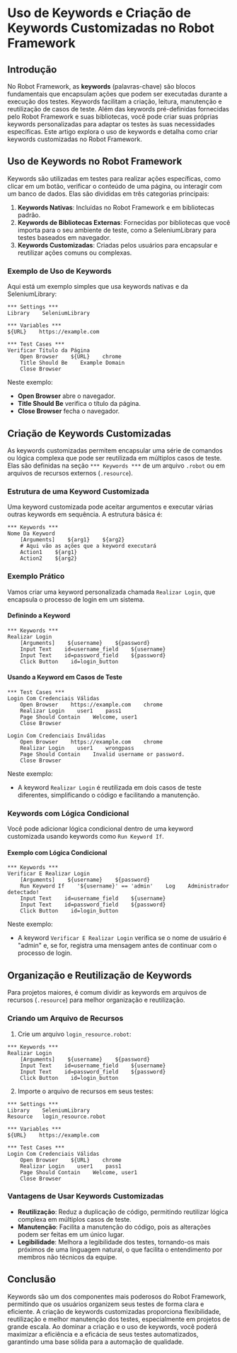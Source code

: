 # Uso de Keywords e Criação de Keywords Customizadas no Robot Framework

## Introdução

No Robot Framework, as **keywords** (palavras-chave) são blocos fundamentais que encapsulam ações que podem ser executadas durante a execução dos testes. Keywords facilitam a criação, leitura, manutenção e reutilização de casos de teste. Além das keywords pré-definidas fornecidas pelo Robot Framework e suas bibliotecas, você pode criar suas próprias keywords personalizadas para adaptar os testes às suas necessidades específicas. Este artigo explora o uso de keywords e detalha como criar keywords customizadas no Robot Framework.

## Uso de Keywords no Robot Framework

Keywords são utilizadas em testes para realizar ações específicas, como clicar em um botão, verificar o conteúdo de uma página, ou interagir com um banco de dados. Elas são divididas em três categorias principais:

1. **Keywords Nativas**: Incluídas no Robot Framework e em bibliotecas padrão.
2. **Keywords de Bibliotecas Externas**: Fornecidas por bibliotecas que você importa para o seu ambiente de teste, como a SeleniumLibrary para testes baseados em navegador.
3. **Keywords Customizadas**: Criadas pelos usuários para encapsular e reutilizar ações comuns ou complexas.

### Exemplo de Uso de Keywords

Aqui está um exemplo simples que usa keywords nativas e da SeleniumLibrary:

```robot
*** Settings ***
Library    SeleniumLibrary

*** Variables ***
${URL}    https://example.com

*** Test Cases ***
Verificar Título da Página
    Open Browser    ${URL}    chrome
    Title Should Be    Example Domain
    Close Browser
```

Neste exemplo:
- **Open Browser** abre o navegador.
- **Title Should Be** verifica o título da página.
- **Close Browser** fecha o navegador.

## Criação de Keywords Customizadas

As keywords customizadas permitem encapsular uma série de comandos ou lógica complexa que pode ser reutilizada em múltiplos casos de teste. Elas são definidas na seção `*** Keywords ***` de um arquivo `.robot` ou em arquivos de recursos externos (`.resource`).

### Estrutura de uma Keyword Customizada

Uma keyword customizada pode aceitar argumentos e executar várias outras keywords em sequência. A estrutura básica é:

```robot
*** Keywords ***
Nome Da Keyword
    [Arguments]    ${arg1}    ${arg2}
    # Aqui vão as ações que a keyword executará
    Action1    ${arg1}
    Action2    ${arg2}
```

### Exemplo Prático

Vamos criar uma keyword personalizada chamada `Realizar Login`, que encapsula o processo de login em um sistema.

#### Definindo a Keyword

```robot
*** Keywords ***
Realizar Login
    [Arguments]    ${username}    ${password}
    Input Text    id=username_field    ${username}
    Input Text    id=password_field    ${password}
    Click Button    id=login_button
```

#### Usando a Keyword em Casos de Teste

```robot
*** Test Cases ***
Login Com Credenciais Válidas
    Open Browser    https://example.com    chrome
    Realizar Login    user1    pass1
    Page Should Contain    Welcome, user1
    Close Browser

Login Com Credenciais Inválidas
    Open Browser    https://example.com    chrome
    Realizar Login    user1    wrongpass
    Page Should Contain    Invalid username or password.
    Close Browser
```

Neste exemplo:
- A keyword `Realizar Login` é reutilizada em dois casos de teste diferentes, simplificando o código e facilitando a manutenção.

### Keywords com Lógica Condicional

Você pode adicionar lógica condicional dentro de uma keyword customizada usando keywords como `Run Keyword If`.

#### Exemplo com Lógica Condicional

```robot
*** Keywords ***
Verificar E Realizar Login
    [Arguments]    ${username}    ${password}
    Run Keyword If    '${username}' == 'admin'    Log    Administrador detectado!
    Input Text    id=username_field    ${username}
    Input Text    id=password_field    ${password}
    Click Button    id=login_button
```

Neste exemplo:
- A keyword `Verificar E Realizar Login` verifica se o nome de usuário é "admin" e, se for, registra uma mensagem antes de continuar com o processo de login.

## Organização e Reutilização de Keywords

Para projetos maiores, é comum dividir as keywords em arquivos de recursos (`.resource`) para melhor organização e reutilização.

### Criando um Arquivo de Recursos

1. Crie um arquivo `login_resource.robot`:

```robot
*** Keywords ***
Realizar Login
    [Arguments]    ${username}    ${password}
    Input Text    id=username_field    ${username}
    Input Text    id=password_field    ${password}
    Click Button    id=login_button
```

2. Importe o arquivo de recursos em seus testes:

```robot
*** Settings ***
Library    SeleniumLibrary
Resource   login_resource.robot

*** Variables ***
${URL}    https://example.com

*** Test Cases ***
Login Com Credenciais Válidas
    Open Browser    ${URL}    chrome
    Realizar Login    user1    pass1
    Page Should Contain    Welcome, user1
    Close Browser
```

### Vantagens de Usar Keywords Customizadas

- **Reutilização**: Reduz a duplicação de código, permitindo reutilizar lógica complexa em múltiplos casos de teste.
- **Manutenção**: Facilita a manutenção do código, pois as alterações podem ser feitas em um único lugar.
- **Legibilidade**: Melhora a legibilidade dos testes, tornando-os mais próximos de uma linguagem natural, o que facilita o entendimento por membros não técnicos da equipe.

## Conclusão

Keywords são um dos componentes mais poderosos do Robot Framework, permitindo que os usuários organizem seus testes de forma clara e eficiente. A criação de keywords customizadas proporciona flexibilidade, reutilização e melhor manutenção dos testes, especialmente em projetos de grande escala. Ao dominar a criação e o uso de keywords, você poderá maximizar a eficiência e a eficácia de seus testes automatizados, garantindo uma base sólida para a automação de qualidade.